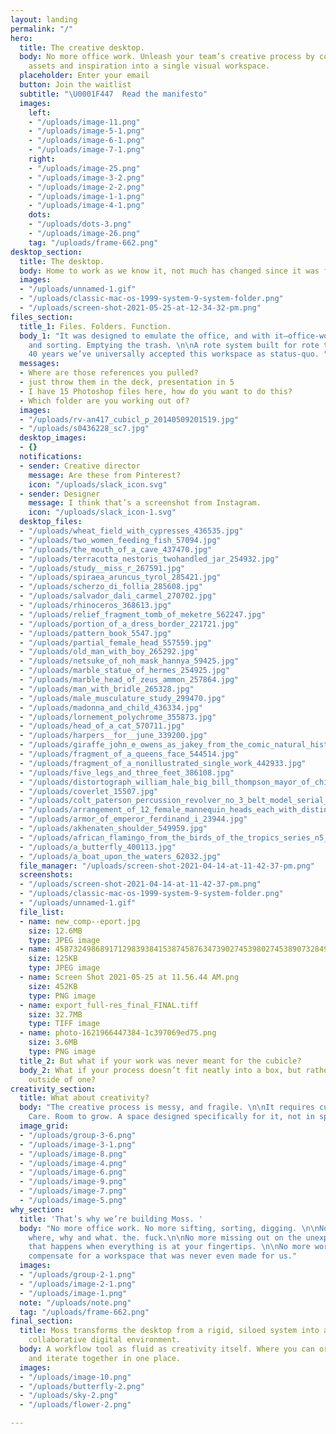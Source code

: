 ```yaml
---
layout: landing
permalink: "/"
hero:
  title: The creative desktop.
  body: No more office work. Unleash your team’s creative process by consolidating
    assets and inspiration into a single visual workspace.
  placeholder: Enter your email
  button: Join the waitlist
  subtitle: "\U0001F447  Read the manifesto"
  images:
    left:
    - "/uploads/image-11.png"
    - "/uploads/image-5-1.png"
    - "/uploads/image-6-1.png"
    - "/uploads/image-7-1.png"
    right:
    - "/uploads/image-25.png"
    - "/uploads/image-3-2.png"
    - "/uploads/image-2-2.png"
    - "/uploads/image-1-1.png"
    - "/uploads/image-4-1.png"
    dots:
    - "/uploads/dots-3.png"
    - "/uploads/image-26.png"
    tag: "/uploads/frame-662.png"
desktop_section:
  title: The desktop.
  body: Home to work as we know it, not much has changed since it was first introduced.
  images:
  - "/uploads/unnamed-1.gif"
  - "/uploads/classic-mac-os-1999-system-9-system-folder.png"
  - "/uploads/screen-shot-2021-05-25-at-12-34-32-pm.png"
files_section:
  title_1: Files. Folders. Function.
  body_1: "It was designed to emulate the office, and with it—office-work.\n\nSifting
    and sorting. Emptying the trash. \n\nA rote system built for rote tasks. After
    40 years we’ve universally accepted this workspace as status-quo. "
  messages:
  - Where are those references you pulled?
  - just throw them in the deck, presentation in 5
  - I have 15 Photoshop files here, how do you want to do this?
  - Which folder are you working out of?
  images:
  - "/uploads/rv-an417_cubicl_p_20140509201519.jpg"
  - "/uploads/s0436228_sc7.jpg"
  desktop_images:
  - {}
  notifications:
  - sender: Creative director
    message: Are these from Pinterest?
    icon: "/uploads/slack_icon.svg"
  - sender: Designer
    message: I think that’s a screenshot from Instagram.
    icon: "/uploads/slack_icon-1.svg"
  desktop_files:
  - "/uploads/wheat_field_with_cypresses_436535.jpg"
  - "/uploads/two_women_feeding_fish_57094.jpg"
  - "/uploads/the_mouth_of_a_cave_437470.jpg"
  - "/uploads/terracotta_nestoris_twohandled_jar_254932.jpg"
  - "/uploads/study__miss_r_267591.jpg"
  - "/uploads/spiraea_aruncus_tyrol_285421.jpg"
  - "/uploads/scherzo_di_follia_285608.jpg"
  - "/uploads/salvador_dali_carmel_270702.jpg"
  - "/uploads/rhinoceros_368613.jpg"
  - "/uploads/relief_fragment_tomb_of_meketre_562247.jpg"
  - "/uploads/portion_of_a_dress_border_221721.jpg"
  - "/uploads/pattern_book_5547.jpg"
  - "/uploads/partial_female_head_557559.jpg"
  - "/uploads/old_man_with_boy_265292.jpg"
  - "/uploads/netsuke_of_noh_mask_hannya_59425.jpg"
  - "/uploads/marble_statue_of_hermes_254925.jpg"
  - "/uploads/marble_head_of_zeus_ammon_257864.jpg"
  - "/uploads/man_with_bridle_265328.jpg"
  - "/uploads/male_musculature_study_299470.jpg"
  - "/uploads/madonna_and_child_436334.jpg"
  - "/uploads/lornement_polychrome_355873.jpg"
  - "/uploads/head_of_a_cat_570711.jpg"
  - "/uploads/harpers__for__june_339200.jpg"
  - "/uploads/giraffe_john_e_owens_as_jakey_from_the_comic_natural_history_of_the_huma_395469.jpg"
  - "/uploads/fragment_of_a_queens_face_544514.jpg"
  - "/uploads/fragment_of_a_nonillustrated_single_work_442933.jpg"
  - "/uploads/five_legs_and_three_feet_386108.jpg"
  - "/uploads/distortograph_william_hale_big_bill_thompson_mayor_of_chicago_296347.jpg"
  - "/uploads/coverlet_15507.jpg"
  - "/uploads/colt_paterson_percussion_revolver_no_3_belt_model_serial_no_156_with_c_24846.jpg"
  - "/uploads/arrangement_of_12_female_mannequin_heads_each_with_distinct_physiognomy_an_265295.jpg"
  - "/uploads/armor_of_emperor_ferdinand_i_23944.jpg"
  - "/uploads/akhenaten_shoulder_549959.jpg"
  - "/uploads/african_flamingo_from_the_birds_of_the_tropics_series_n5_for_allen__gint_406840.jpg"
  - "/uploads/a_butterfly_400113.jpg"
  - "/uploads/a_boat_upon_the_waters_62032.jpg"
  file_manager: "/uploads/screen-shot-2021-04-14-at-11-42-37-pm.png"
  screenshots:
  - "/uploads/screen-shot-2021-04-14-at-11-42-37-pm.png"
  - "/uploads/classic-mac-os-1999-system-9-system-folder.png"
  - "/uploads/unnamed-1.gif"
  file_list:
  - name: new_comp--eport.jpg
    size: 12.6MB
    type: JPEG image
  - name: 4587324986891712983938415387458763473902745398027453890732849057324.jpg
    size: 125KB
    type: JPEG image
  - name: Screen Shot 2021-05-25 at 11.56.44 AM.png
    size: 452KB
    type: PNG image
  - name: export_full-res_final_FINAL.tiff
    size: 32.7MB
    type: TIFF image
  - name: photo-1621966447384-1c397069ed75.png
    size: 3.6MB
    type: PNG image
  title_2: But what if your work was never meant for the cubicle?
  body_2: What if your process doesn’t fit neatly into a box, but rather demands thinking
    outside of one?
creativity_section:
  title: What about creativity?
  body: "The creative process is messy, and fragile. \n\nIt requires cultivation.
    Care. Room to grow. A space designed specifically for it, not in spite of it."
  image_grid:
  - "/uploads/group-3-6.png"
  - "/uploads/image-3-1.png"
  - "/uploads/image-8.png"
  - "/uploads/image-4.png"
  - "/uploads/image-6.png"
  - "/uploads/image-9.png"
  - "/uploads/image-7.png"
  - "/uploads/image-5.png"
why_section:
  title: 'That’s why we’re building Moss. '
  body: "No more office work. No more sifting, sorting, digging. \n\nNo more asking
    where, why and what. the. fuck.\n\nNo more missing out on the unexpected chemistry
    that happens when everything is at your fingertips. \n\nNo more workarounds to
    compensate for a workspace that was never even made for us."
  images:
  - "/uploads/group-2-1.png"
  - "/uploads/image-2-1.png"
  - "/uploads/image-1.png"
  note: "/uploads/note.png"
  tag: "/uploads/frame-662.png"
final_section:
  title: Moss transforms the desktop from a rigid, siloed system into an open and
    collaborative digital environment.
  body: A workflow tool as fluid as creativity itself. Where you can organize, experiment,
    and iterate together in one place.
  images:
  - "/uploads/image-10.png"
  - "/uploads/butterfly-2.png"
  - "/uploads/sky-2.png"
  - "/uploads/flower-2.png"

---
```

